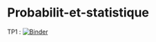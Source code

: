 # Probabilit-et-statistique

TP1 : [![Binder](https://mybinder.org/badge_logo.svg)](https://mybinder.org/v2/gh/MalakSekli/Probabilit-et-statistique/main?filepath=TP1.ipynb)
